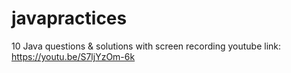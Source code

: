 # javapractices
10 Java questions &amp; solutions with screen recording 
youtube link:
https://youtu.be/S7ljYzOm-6k
